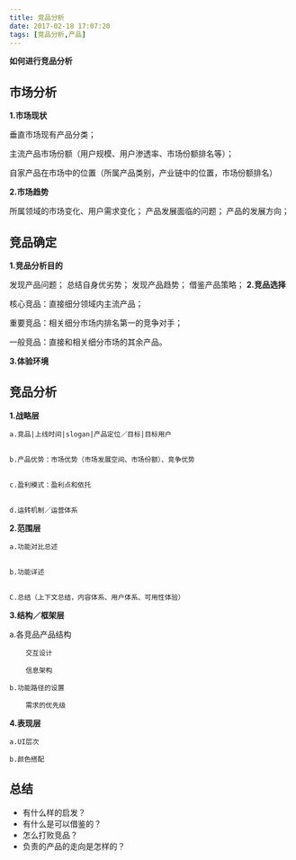 ```yaml
---
title: 竞品分析
date: 2017-02-18 17:07:20
tags: [竞品分析,产品]
---
```

**如何进行竞品分析**
<!-- more -->
## 市场分析 ##
**1.市场现状**

垂直市场现有产品分类；

主流产品市场份额（用户规模、用户渗透率、市场份额排名等）；

自家产品在市场中的位置（所属产品类别，产业链中的位置，市场份额排名）

**2.市场趋势**

所属领域的市场变化、用户需求变化；
产品发展面临的问题；
产品的发展方向；

## 竞品确定 ##
**1.竞品分析目的**

发现产品问题；
总结自身优劣势；
发现产品趋势；
借鉴产品策略；
**2.竞品选择**

核心竞品：直接细分领域内主流产品；

重要竞品：相关细分市场内排名第一的竞争对手；

一般竞品：直接和相关细分市场的其余产品。

**3.体验环境**


## 竞品分析 ##
**1.战略层**
    
    a.竞品|上线时间|slogan|产品定位／目标|目标用户
    
    
    b.产品优势：市场优势（市场发展空间、市场份额）、竞争优势
    
    
    c.盈利模式：盈利点和依托
    
    
    d.运转机制／运营体系
    
    
**2.范围层**

    a.功能对比总述
    
    
    b.功能详述
    
    
    C.总结（上下文总结，内容体系、用户体系、可用性体验）
    

**3.结构／框架层**

   a.各竞品产品结构
    
        交互设计
        
        信息架构
        
    b.功能路径的设置
    
        需求的优先级
**4.表现层**

    a.UI层次
    
    b.颜色搭配
  
    
    
## 总结 ##
- 有什么样的启发？
- 有什么是可以借鉴的？
- 怎么打败竞品？
- 负责的产品的走向是怎样的？